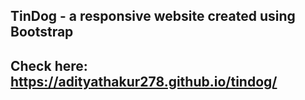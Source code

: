 ##  TinDog - a responsive website created using Bootstrap
##  Check here: https://adityathakur278.github.io/tindog/
